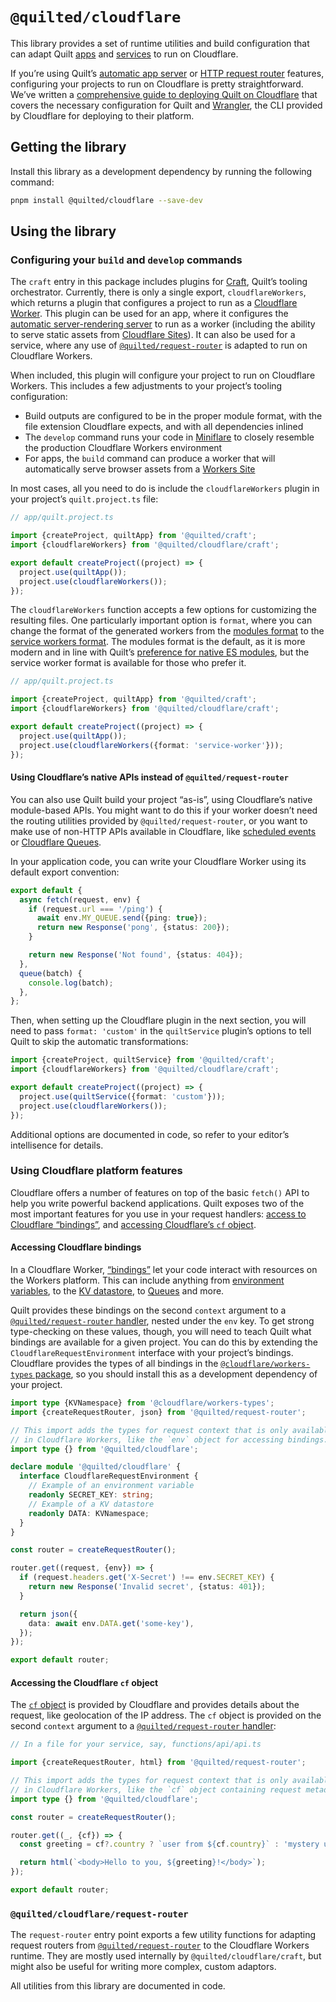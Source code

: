 # `@quilted/cloudflare`

This library provides a set of runtime utilities and build configuration that can adapt Quilt [apps](../../documentation/projects/apps) and [services](../..) to run on Cloudflare.

If you’re using Quilt’s [automatic app server](../../documentation/projects/apps/server.md) or [HTTP request router](../../documentation/features/request-routing.md) features, configuring your projects to run on Cloudflare is pretty straightforward. We’ve written a [comprehensive guide to deploying Quilt on Cloudflare](../../documentation/deploy/cloudflare.md) that covers the necessary configuration for Quilt and [Wrangler](https://github.com/cloudflare/wrangler), the CLI provided by Cloudflare for deploying to their platform.

## Getting the library

Install this library as a development dependency by running the following command:

```zsh
pnpm install @quilted/cloudflare --save-dev
```

## Using the library

### Configuring your `build` and `develop` commands

The `craft` entry in this package includes plugins for [Craft](../../documentation/craft.md), Quilt’s tooling orchestrator. Currently, there is only a single export, `cloudflareWorkers`, which returns a plugin that configures a project to run as a [Cloudflare Worker](https://developers.cloudflare.com/workers/). This plugin can be used for an app, where it configures the [automatic server-rendering server](../../documentation/projects/apps/server.md) to run as a worker (including the ability to serve static assets from [Cloudflare Sites](https://developers.cloudflare.com/workers/platform/sites)). It can also be used for a service, where any use of [`@quilted/request-router`](../../documentation/features/request-routing.md) is adapted to run on Cloudflare Workers.

When included, this plugin will configure your project to run on Cloudflare Workers. This includes a few adjustments to your project’s tooling configuration:

- Build outputs are configured to be in the proper module format, with the file extension Cloudflare expects, and with all dependencies inlined
- The `develop` command runs your code in [Miniflare](https://miniflare.dev) to closely resemble the production Cloudflare Workers environment
- For apps, the `build` command can produce a worker that will automatically serve browser assets from a [Workers Site](https://developers.cloudflare.com/workers/platform/sites/)

In most cases, all you need to do is include the `cloudflareWorkers` plugin in your project’s `quilt.project.ts` file:

```ts
// app/quilt.project.ts

import {createProject, quiltApp} from '@quilted/craft';
import {cloudflareWorkers} from '@quilted/cloudflare/craft';

export default createProject((project) => {
  project.use(quiltApp());
  project.use(cloudflareWorkers());
});
```

The `cloudflareWorkers` function accepts a few options for customizing the resulting files. One particularly important option is `format`, where you can change the format of the generated workers from the [modules format](https://developers.cloudflare.com/workers/cli-wrangler/configuration#modules) to the [service workers format](https://developers.cloudflare.com/workers/cli-wrangler/configuration#service-workers). The modules format is the default, as it is more modern and in line with Quilt’s [preference for native ES modules](./TODO), but the service worker format is available for those who prefer it.

```ts
// app/quilt.project.ts

import {createProject, quiltApp} from '@quilted/craft';
import {cloudflareWorkers} from '@quilted/cloudflare/craft';

export default createProject((project) => {
  project.use(quiltApp());
  project.use(cloudflareWorkers({format: 'service-worker'}));
});
```

#### Using Cloudflare’s native APIs instead of `@quilted/request-router`

You can also use Quilt build your project “as-is”, using Cloudflare’s native module-based APIs. You might want to do this if your worker doesn’t need the routing utilities provided by `@quilted/request-router`, or you want to make use of non-HTTP APIs available in Cloudflare, like [scheduled events](https://developers.cloudflare.com/workers/runtime-apis/scheduled-event/) or [Cloudflare Queues](https://developers.cloudflare.com/queues/javascript-apis/#consumer).

In your application code, you can write your Cloudflare Worker using its default export convention:

```ts
export default {
  async fetch(request, env) {
    if (request.url === '/ping') {
      await env.MY_QUEUE.send({ping: true});
      return new Response('pong', {status: 200});
    }

    return new Response('Not found', {status: 404});
  },
  queue(batch) {
    console.log(batch);
  },
};
```

Then, when setting up the Cloudflare plugin in the next section, you will need to pass `format: 'custom'` in the `quiltService` plugin’s options to tell Quilt to skip the automatic transformations:

```ts
import {createProject, quiltService} from '@quilted/craft';
import {cloudflareWorkers} from '@quilted/cloudflare/craft';

export default createProject((project) => {
  project.use(quiltService({format: 'custom'}));
  project.use(cloudflareWorkers());
});
```

Additional options are documented in code, so refer to your editor’s intellisence for details.

### Using Cloudflare platform features

Cloudflare offers a number of features on top of the basic `fetch()` API to help you write powerful backend applications. Quilt exposes two of the most important features for you use in your request handlers: [access to Cloudflare “bindings”](#accessing-cloudflare-bindings), and [accessing Cloudflare’s `cf` object](#accessing-the-cloudflare-cf-object).

#### Accessing Cloudflare bindings

In a Cloudflare Worker, [“bindings”](https://developers.cloudflare.com/workers/platform/bindings/) let your code interact with resources on the Workers platform. This can include anything from [environment variables](https://developers.cloudflare.com/workers/platform/environment-variables/), to the [KV datastore](https://developers.cloudflare.com/workers/runtime-apis/kv/#kv-bindings), to [Queues](https://developers.cloudflare.com/queues) and more.

Quilt provides these bindings on the second `context` argument to a [`@quilted/request-router` handler](../../documentation/features/request-routing.md), nested under the `env` key. To get strong type-checking on these values, though, you will need to teach Quilt what bindings are available for a given project. You can do this by extending the `CloudflareRequestEnvironment` interface with your project’s bindings. Cloudflare provides the types of all bindings in the [`@cloudflare/workers-types` package](https://www.npmjs.com/package/@cloudflare/workers-types), so you should install this as a development dependency of your project.

```ts
import type {KVNamespace} from '@cloudflare/workers-types';
import {createRequestRouter, json} from '@quilted/request-router';

// This import adds the types for request context that is only available
// in Cloudflare Workers, like the `env` object for accessing bindings.
import type {} from '@quilted/cloudflare';

declare module '@quilted/cloudflare' {
  interface CloudflareRequestEnvironment {
    // Example of an environment variable
    readonly SECRET_KEY: string;
    // Example of a KV datastore
    readonly DATA: KVNamespace;
  }
}

const router = createRequestRouter();

router.get((request, {env}) => {
  if (request.headers.get('X-Secret') !== env.SECRET_KEY) {
    return new Response('Invalid secret', {status: 401});
  }

  return json({
    data: await env.DATA.get('some-key'),
  });
});

export default router;
```

#### Accessing the Cloudflare `cf` object

The [`cf` object](https://developers.cloudflare.com/workers/runtime-apis/request/#incomingrequestcfproperties) is provided by Cloudflare and provides details about the request, like geolocation of the IP address. The `cf` object is provided on the second `context` argument to a [`@quilted/request-router` handler](../../documentation/features/request-routing.md):

```ts
// In a file for your service, say, functions/api/api.ts

import {createRequestRouter, html} from '@quilted/request-router';

// This import adds the types for request context that is only available
// in Cloudflare Workers, like the `cf` object containing request metadata.
import type {} from '@quilted/cloudflare';

const router = createRequestRouter();

router.get((_, {cf}) => {
  const greeting = cf?.country ? `user from ${cf.country}` : 'mystery user';

  return html(`<body>Hello to you, ${greeting}!</body>`);
});

export default router;
```

### `@quilted/cloudflare/request-router`

The `request-router` entry point exports a few utility functions for adapting request routers from [`@quilted/request-router`](../request-router) to the Cloudflare Workers runtime. They are mostly used internally by `@quilted/cloudflare/craft`, but might also be useful for writing more complex, custom adaptors.

All utilities from this library are documented in code.
